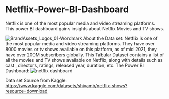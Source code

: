 # Netflix-Power-BI-Dashboard
Netflix is one of the most popular media and video streaming platforms. This power BI dashboard gains insights about Netflix Movies and TV shows.

![BrandAssets_Logos_01-Wordmark](https://github.com/Jayadharanirajapaksha/Netflix-Power-BI-Dashboard/assets/116358845/79171c75-f01b-471c-8cb7-2538fbf51a69)
About the Data set:
Netflix is one of the most popular media and video streaming platforms. They have over
8000 movies or tv shows available on this platform, as of mid 2021, they have over 200M
subscribers globally. This Tabular Dataset contains a list of all the movies and TV shows
available on Netflix, along with details such as cast , directors, ratings, released year, duration,
etc.
The Power BI Dashboard:
![netflix dashboard](https://github.com/Jayadharanirajapaksha/Netflix-Power-BI-Dashboard/assets/116358845/20176a11-5216-495d-8958-d16dac7280d2)

Data set Source from Kaggle:
https://www.kaggle.com/datasets/shivamb/netflix-shows?resource=download

